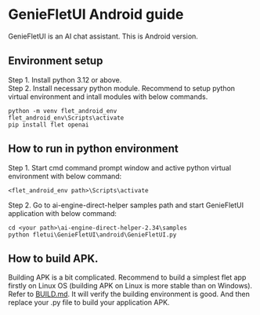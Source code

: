 # GenieFletUI Android guide

GenieFletUI is an AI chat assistant. This is Android version.

## Environment setup

Step 1. Install python 3.12 or above.<br>
Step 2. Install necessary python module. Recommend to setup python virtual environment and intall modules with below commands.<br>
```
python -m venv flet_android_env
flet_android_env\Scripts\activate
pip install flet openai
```

## How to run in python environment

Step 1. Start cmd command prompt window and active python virtual environment with below command:
```
<flet_android_env path>\Scripts\activate
```
Step 2. Go to ai-engine-direct-helper samples path and start GenieFletUI application with below command:
```
cd <your path>\ai-engine-direct-helper-2.34\samples
python fletui\GenieFletUI\android\GenieFletUI.py
```

## How to build APK.
Building APK is a bit complicated. Recommend to build a simplest flet app firstly on Linux OS (building APK on Linux is more stable than on Windows). Refer to [BUILD.md](BUILD.md). It will verify the building environment is good. And then replace your .py file to build your application APK.

